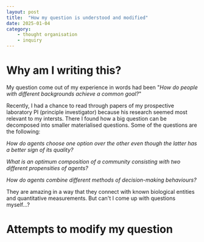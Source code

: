 ```yaml
---
layout: post
title:  "How my question is understood and modified"
date: 2025-01-04
category:
    - thought organisation
    - inquiry
---
```


# Why am I writing this?
My question come out of my experience in words had been "*How do people with different backgrounds achieve a common goal?*"

Recently, I had a chance to read through papers of my prospective laboratory PI (principle investigator) because his research seemed most relevant to my intersts. There I found how a big question can be decomposed into smaller materialised questions. Some of the questions are the following:

*How do agents choose one option over the other even though the latter has a better sign of its quality?*

*What is an optimum composition of a community consisting with two different propensities of agents?*

*How do agents combine different methods of decision-making behaviours?*

They are amazing in a way that they connect with known biological entities and quantitative measurements. But can't I come up with questions myself...?

# Attempts to modify my question
